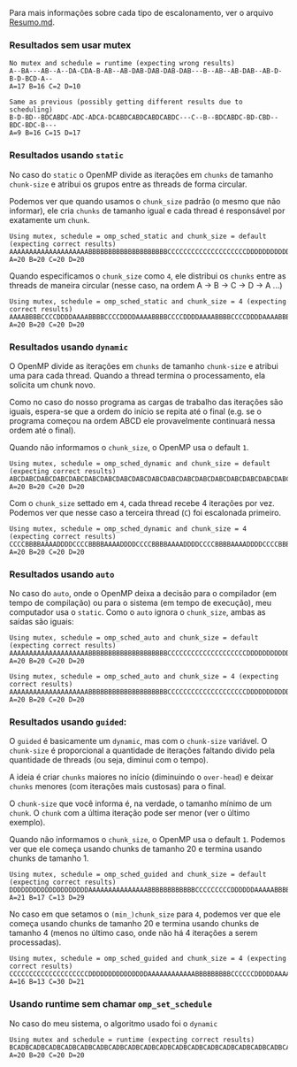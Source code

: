 Para mais informações sobre cada tipo de escalonamento, ver o arquivo [Resumo.md](Resumo.md).

### Resultados sem usar mutex

```
No mutex and schedule = runtime (expecting wrong results)
A--BA---AB--A--DA-CDA-B-AB--AB-DAB-DAB-DAB-DAB---B--AB--AB-DAB--AB-D-B-D-BCD-A--
A=17 B=16 C=2 D=10 

Same as previous (possibly getting different results due to scheduling)
B-D-BD--BDCABDC-ADC-ADCA-DCABDCABDCABDCABDC---C--B--BDCABDC-BD-CBD--BDC-BDC-B---
A=9 B=16 C=15 D=17 
```

### Resultados usando `static`

No caso do `static` o OpenMP divide as iterações em `chunks` de tamanho `chunk-size` e atribui os grupos entre as threads de forma circular.

Podemos ver que quando usamos o `chunk_size` padrão (o mesmo que não informar), ele cria `chunks` de tamanho igual e cada thread é responsável por exatamente um `chunk`.

```
Using mutex, schedule = omp_sched_static and chunk_size = default (expecting correct results)
AAAAAAAAAAAAAAAAAAAABBBBBBBBBBBBBBBBBBBBCCCCCCCCCCCCCCCCCCCCDDDDDDDDDDDDDDDDDDDD
A=20 B=20 C=20 D=20 
```

Quando especificamos o `chunk_size` como `4`, ele distribui os `chunks` entre as threads de maneira circular (nesse caso, na ordem A -> B -> C -> D -> A ...)

```
Using mutex, schedule = omp_sched_static and chunk_size = 4 (expecting correct results)
AAAABBBBCCCCDDDDAAAABBBBCCCCDDDDAAAABBBBCCCCDDDDAAAABBBBCCCCDDDDAAAABBBBCCCCDDDD
A=20 B=20 C=20 D=20 
```

### Resultados usando `dynamic`

O OpenMP divide as iterações em `chunks` de tamanho `chunk-size` e atribui uma para cada thread. Quando a thread termina o processamento, ela solicita um chunk novo.

Como no caso do nosso programa as cargas de trabalho das iterações são iguais, espera-se que a ordem do início se repita até o final (e.g. se o programa começou na ordem ABCD ele provavelmente continuará nessa ordem até o final).

Quando não informamos o `chunk_size`, o OpenMP usa o default `1`.

```
Using mutex, schedule = omp_sched_dynamic and chunk_size = default (expecting correct results)
ABCDABCDABCDABCDABCDABCDABCDABCDABCDABCDABCDABCDABCDABCDABCDABCDABCDABCDABCDABCD
A=20 B=20 C=20 D=20 
```

Com o `chunk_size` settado em `4`, cada thread recebe 4 iterações por vez. Podemos ver que nesse caso a terceira thread (`C`) foi escalonada primeiro.

```
Using mutex, schedule = omp_sched_dynamic and chunk_size = 4 (expecting correct results)
CCCCBBBBAAAADDDDCCCCBBBBAAAADDDDCCCCBBBBAAAADDDDCCCCBBBBAAAADDDDCCCCBBBBAAAADDDD
A=20 B=20 C=20 D=20 
```

### Resultados usando `auto`

No caso do `auto`, onde o OpenMP deixa a decisão para o compilador (em tempo de compilação) ou para o sistema (em tempo de execução), meu computador usa o `static`. Como o `auto` ignora o `chunk_size`, ambas as saídas são iguais:

```
Using mutex, schedule = omp_sched_auto and chunk_size = default (expecting correct results)
AAAAAAAAAAAAAAAAAAAABBBBBBBBBBBBBBBBBBBBCCCCCCCCCCCCCCCCCCCCDDDDDDDDDDDDDDDDDDDD
A=20 B=20 C=20 D=20 
```

```
Using mutex, schedule = omp_sched_auto and chunk_size = 4 (expecting correct results)
AAAAAAAAAAAAAAAAAAAABBBBBBBBBBBBBBBBBBBBCCCCCCCCCCCCCCCCCCCCDDDDDDDDDDDDDDDDDDDD
A=20 B=20 C=20 D=20 
```

### Resultados usando `guided`:

O `guided` é basicamente um `dynamic`, mas com o `chunk-size` variável. O `chunk-size` é proporcional a quantidade de iterações faltando divido pela quantidade de threads (ou seja, diminui com o tempo).

A ideia é criar `chunks` maiores no início (diminuindo o `over-head`) e deixar `chunks` menores (com iterações mais custosas) para o final.

O `chunk-size` que você informa é, na verdade, o tamanho mínimo de um `chunk`. O `chunk` com a última iteração pode ser menor (ver o último exemplo).

Quando não informamos o `chunk_size`, o OpenMP usa o default `1`. Podemos ver que ele começa usando chunks de tamanho 20 e termina usando chunks de tamanho 1.

```
Using mutex, schedule = omp_sched_guided and chunk_size = default (expecting correct results)
DDDDDDDDDDDDDDDDDDDDAAAAAAAAAAAAAAABBBBBBBBBBBBCCCCCCCCCDDDDDDAAAAABBBBCCCDDABCD
A=21 B=17 C=13 D=29 
```

No caso em que setamos o `(min_)chunk_size` para `4`, podemos ver que ele começa usando chunks de tamanho 20 e termina usando chunks de tamanho 4 (menos no último caso, onde não há 4 iterações a serem processadas).

```
Using mutex, schedule = omp_sched_guided and chunk_size = 4 (expecting correct results)
CCCCCCCCCCCCCCCCCCCCDDDDDDDDDDDDDDDAAAAAAAAAAAABBBBBBBBBCCCCCCDDDDDAAAABBBBCCCCD
A=16 B=13 C=30 D=21 
```

### Usando runtime sem chamar `omp_set_schedule`

No caso do meu sistema, o algoritmo usado foi o `dynamic`

```
Using mutex and schedule = runtime (expecting correct results)
BCADBCADBCADBCADBCADBCADBCADBCADBCADBCADBCADBCADBCADBCADBCADBCADBCADBCADBCADBCAD
A=20 B=20 C=20 D=20 
```